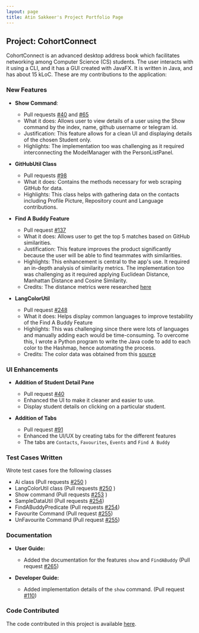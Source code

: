 ```yaml
---
layout: page
title: Atin Sakkeer's Project Portfolio Page
---
```


## Project: CohortConnect

CohortConnect is an advanced desktop address book which facilitates networking among Computer Science (CS) students. The user interacts with it using a CLI, and it has a GUI created with JavaFX. It is written in Java, and has about 15 kLoC. These are my contributions to the application:

### New Features

* **Show Command**:
    * Pull requests [\#40](https://github.com/AY2122S1-CS2103T-T10-1/tp/pull/40) and [\#65](https://github.com/AY2122S1-CS2103T-T10-1/tp/pull/65)
    * What it does: Allows user to view details of a user using the Show command by the index, name, github username or telegram id.
    * Justification: This feature allows for a clean UI and displaying details of the chosen Student only.
    * Highlights: The implementation too was challenging as it required interconnecting the ModelManager with the PersonListPanel.

* **GitHubUtil Class**
    * Pull requests [\#98](https://github.com/AY2122S1-CS2103T-T10-1/tp/pull/98)
    * What it does: Contains the methods necessary for web scraping GitHub for data.
    * Highlights: This class helps with gathering data on the contacts including Profile Picture, Repository count and Language contributions.

* **Find A Buddy Feature**
    * Pull request [\#137](https://github.com/AY2122S1-CS2103T-T10-1/tp/pull/137)
    * What it does: Allows user to get the top 5 matches based on GitHub similarities.
    * Justification: This feature improves the product significantly because the user will be able to find teammates with similarities.
    * Highlights: This enhancement is central to the app's use. It required an in-depth analysis of similarity metrics. The implementation too was challenging as it required applying Euclidean Distance, Manhattan Distance and Cosine Similarity.
    * Credits: The distance metrics were researched [here](https://towardsdatascience.com/17-types-of-similarity-and-dissimilarity-measures-used-in-data-science-3eb914d2681)
    
* **LangColorUtil**
    * Pull request [\#248](https://github.com/AY2122S1-CS2103T-T10-1/tp/pull/248)
    * What it does: Helps display common languages to improve testability of the Find A Buddy Feature
    * Highlights: This was challenging since there were lots of languages and manually adding each would be time-consuming. To overcome this, I wrote a Python program to write the Java code to add to each color to the Hashmap, hence automating the process.
    * Credits: The color data was obtained from this [source](https://github.com/ozh/github-colors/blob/master/colors.json)

### UI Enhancements

* **Addition of Student Detail Pane** 
    * Pull request [\#40](https://github.com/AY2122S1-CS2103T-T10-1/tp/pull/40)
    * Enhanced the UI to make it cleaner and easier to use.
    * Display student details on clicking on a particular student.
    
* **Addition of Tabs**
    * Pull request [\#91](https://github.com/AY2122S1-CS2103T-T10-1/tp/pull/91)
    * Enhanced the UI/UX by creating tabs for the different features
    * The tabs are `Contacts`, `Favourites`, `Events` and `Find A Buddy`
    
### Test Cases Written

Wrote test cases fore the following classes
* Ai class (Pull requests [\#250](https://github.com/AY2122S1-CS2103T-T10-1/tp/pull/250) )
* LangColorUtil class (Pull requests [\#250](https://github.com/AY2122S1-CS2103T-T10-1/tp/pull/250) )
* Show command (Pull requests [\#253](https://github.com/AY2122S1-CS2103T-T10-1/tp/pull/253) )
* SampleDataUtil (Pull requests [\#254](https://github.com/AY2122S1-CS2103T-T10-1/tp/pull/254))
* FindABuddyPredicate (Pull requests [\#254](https://github.com/AY2122S1-CS2103T-T10-1/tp/pull/254))
* Favourite Command (Pull request [\#255](https://github.com/AY2122S1-CS2103T-T10-1/tp/pull/255))
* UnFavourite Command (Pull request [\#255](https://github.com/AY2122S1-CS2103T-T10-1/tp/pull/255))

### Documentation

* **User Guide:**   
    * Added the documentation for the features `show` and `FindABuddy` (Pull request  [\#265](https://github.com/AY2122S1-CS2103T-T10-1/tp/pull/265))
  
* **Developer Guide:**
    * Added implementation details of the `show` command. (Pull request [\#110](https://github.com/AY2122S1-CS2103T-T10-1/tp/pull/110))


### Code Contributed

The code contributed in this project is available [here](https://nus-cs2103-ay2122s1.github.io/tp-dashboard/?search=T10&sort=groupTitle&sortWithin=title&timeframe=commit&mergegroup=&groupSelect=groupByRepos&breakdown=true&checkedFileTypes=docs~functional-code~test-code~other&since=2021-09-17&tabOpen=true&tabType=authorship&tabAuthor=crypto-code&tabRepo=AY2122S1-CS2103T-T10-1%2Ftp%5Bmaster%5D&authorshipIsMergeGroup=false&authorshipFileTypes=docs~functional-code~test-code~other&authorshipIsBinaryFileTypeChecked=false).
